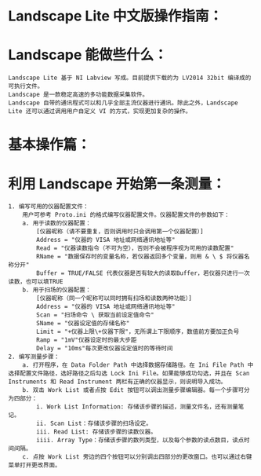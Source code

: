 # Landscape Lite 中文版操作指南：
	
# Landscape 能做些什么：
	Landscape Lite 基于 NI Labview 写成。目前提供下载的为 LV2014 32bit 编译成的可执行文件。
	Landscape 是一款稳定高速的多功能数据采集软件。
	Landscape 自带的通讯程式可以和几乎全部主流仪器进行通讯。除此之外，Landscape Lite 还可以通过调用用户自定义 VI 的方式，实现更加复杂的操作。

# 基本操作篇：

# 利用 Landscape 开始第一条测量：
	1. 编写可用的仪器配置文件：
		用户可参考 Proto.ini 的格式编写仪器配置文件。仪器配置文件的参数如下：
		a. 用于读数的仪器配置：
			[仪器昵称（请不要重复，否则调用时只会调用第一个仪器配置）]
			Address = "仪器的 VISA 地址或网络通讯地址等"
			Read = "仪器读数指令（不可为空），否则不会被程序视为可用的读数配置"
			RName = "数据保存时的变量名称，若仪器返回多个变量，则用 & \ $ 将仪器名称分开"
			Buffer = TRUE/FALSE 代表仪器是否有较大的读取Buffer，若仪器只进行一次读数，也可以填TRUE
		b. 用于扫场的仪器配置：
			[仪器昵称（同一个昵称可以同时拥有扫场和读数两种功能）]
			Address = "仪器的 VISA 地址或网络通讯地址等"
			Scan = "扫场命令 \ 获取当前设定值命令"
			SName = "仪器设定值的存储名称"
			Limit = "+仪器上限\+仪器下限"，无所谓上下限顺序，数值前方要加正负号
			Ramp = "1mV"仪器设定时的最大步距
			Delay = "10ms"每次更改仪器设定值时的等待时间
	2. 编写测量步骤：
		a. 打开程序，在 Data Folder Path 中选择数据存储路径。在 Ini File Path 中选择配置文件路径，选好路径之后勾选 Lock Ini File。如果能够成功勾选，并且在 Scan Instruments 和 Read Instrument 两栏有正确的仪器显示，则说明导入成功。
		b. 双击 Work List 或者点按 Edit 按钮可以调出测量步骤编辑器。每一个步骤可分为四部分：
			i. Work List Information: 存储该步骤的描述，测量文件名，还有测量笔记。
			ii. Scan List：存储该步骤的扫场设定。
			iii. Read List: 存储该步骤的读数仪器。
			iiii. Array Type：存储该步骤的数列类型，以及每个参数的读点数目，读点时间间隔。
		c. 点按 Work List 旁边的四个按钮可以分别调出四部分的更改窗口。也可以通过右键菜单打开更改界面。
